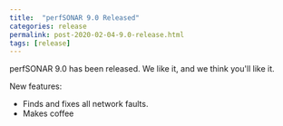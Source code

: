 ```yaml
---
title:  "perfSONAR 9.0 Released"
categories: release
permalink: post-2020-02-04-9.0-release.html
tags: [release]
---
```


perfSONAR 9.0 has been released.  We like it, and we think you'll like
it.

New features:

 * Finds and fixes all network faults.
 * Makes coffee
